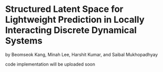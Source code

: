 # Structured Latent Space for Lightweight Prediction in Locally Interacting Discrete Dynamical Systems

by Beomseok Kang, Minah Lee, Harshit Kumar, and Saibal Mukhopadhyay

code implementation will be uploaded soon
